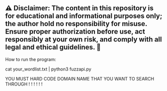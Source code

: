 ⚠️ Disclaimer: The content in this repository is for educational and informational purposes only; the author hold no responsibility for misuse.
Ensure proper authorization before use, act responsibly at your own risk, and comply with all legal and ethical guidelines. 🚀
-----------------------------------------------------------------------------------------------------------------------------------------------------------

How to run the program:

cat your_wordlist.txt | python3 fuzzapi.py

YOU MUST HARD CODE DOMAIN NAME THAT YOU WANT TO SEARCH THROUGH ! ! ! ! ! !

